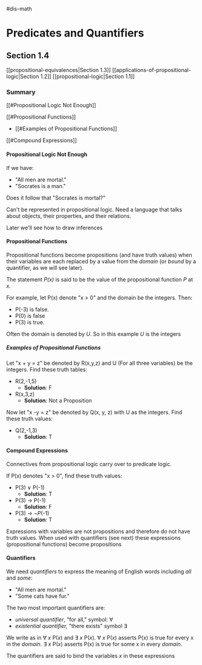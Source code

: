 #dis-math 

# Predicates and Quantifiers
## Section 1.4
[[propositional-equivalences|Section 1.3]]
[[applications-of-propositional-logic|Section 1.2]]
[[propositional-logic|Section 1.1]]

### Summary
[[#Propositional Logic Not Enough]]

[[#Propositional Functions]]
- [[#Examples of Propositional Functions]]

[[#Compound Expressions]]

#### Propositional Logic Not Enough

If we have:
- "All men are mortal."
- "Socrates is a man."

Does it follow that "Socrates is mortal?"

Can't be represented in propositional logic. Need a language that talks about objects, their properties, and their relations.

Later we'll see how to draw inferences

#### Propositional Functions

Propositional functions become propositions (and have truth values) when their variables are each replaced by a value from the *domain* (or *bound* by a quantifier, as we will see later).

The statement *P(x)* is said to be the value of the propositional function *P* at *x*.

For example, let P(x) denote "x > 0" and the domain be the integers. Then:
- P(-3) is false.
- P(0) is false
- P(3) is true.

Often the domain is denoted by *U*. So in this example *U* is the integers

##### Examples of Propositional Functions

Let "x + y = z" be denoted by R(x,y,z) and U (For all three variables) be the integers. Find these truth tables:
- R(2,-1,5)
	- __Solution__: F
- R(x,3,z)
	- __Solution__: Not a Proposition

Now let "x -y = z" be denoted by Q(x, y, z) with U as the integers. Find these truth values:
- Q(2,-1,3)
	- __Solution__: T

#### Compound Expressions

Connectives from propositional logic carry over to predicate logic.

If P(x) denotes "x > 0", find these truth values:
- P(3) $\vee$ P(-1)
	- __Solution__: T
- P(3) $\rightarrow$ P(-1)
	- __Solution__: F
- P(3) $\rightarrow$ $\neg$*P*(-1)
	- __Solution__: T

Expressions with variables are not propositions and therefore do not have truth values.
When used with quantifiers (see next) these expressions (propositional functions) become propositions

#### Quantifiers

We need *quantifiers* to express the meaning of English words including *all* and *some*:
- "All men are mortal."
- "Some cats have fur."

The two most important quantifiers are:
- *universal quantifier*, "for all," symbol: $\forall$
- *existential quantifier,* "there exists" symbol $\exists$

We write as in $\forall$ *x* P(*x*) and $\exists$ *x* P(*x*).
$\forall$ *x* P(*x*) asserts P(x) is true for every x in the *domain*.
$\exists$ *x* P(*x*) asserts P(x) is true for some x in every *domain*.

The quantifiers are said to bind the variables *x* in these expressions 
